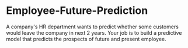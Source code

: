 # Employee-Future-Prediction
A company's HR department wants to predict whether some customers would leave the company in next 2 years. Your job is to build a predictive model that predicts the prospects of future and present employee.

